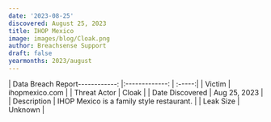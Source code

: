 ```yaml
---
date: '2023-08-25'
discovered: August 25, 2023
title: IHOP Mexico
image: images/blog/Cloak.png
author: Breachsense Support
draft: false
yearmonths: 2023/august
---
```


| Data Breach Report------------:     |:-------------:    | :-----:|
| Victim      | ihopmexico.com      | 
| Threat Actor      | Cloak      | 
| Date Discovered      | Aug 25, 2023      | 
| Description      | IHOP Mexico is a family style restaurant.      | 
| Leak Size      | Unknown      | 

